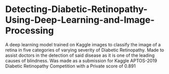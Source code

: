 # Detecting-Diabetic-Retinopathy-Using-Deep-Learning-and-Image-Processing
A deep learning model trained on Kaggle images to classify the image of a retina in five categories of varying severity of Diabetic Retinopathy. Made to assist doctors in the detection of said disease as it is one of the leading causes of blindness. Was made as a submission for Kaggle APTOS-2019 Diabetic Retinopathy Competition with a Private score of 0.891
